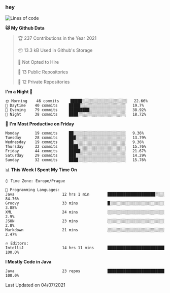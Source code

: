 ### hey

<!--START_SECTION:waka-->
![Lines of code](https://img.shields.io/badge/From%20Hello%20World%20I%27ve%20Written-60954%20lines%20of%20code-blue)

**🐱 My Github Data** 

> 🏆 237 Contributions in the Year 2021
 > 
> 📦 13.3 kB Used in Github's Storage 
 > 
> 🚫 Not Opted to Hire
 > 
> 📜 13 Public Repositories 
 > 
> 🔑 12 Private Repositories  
 > 
**I'm a Night 🦉** 

```text
🌞 Morning    46 commits     █████░░░░░░░░░░░░░░░░░░░░   22.66% 
🌆 Daytime    40 commits     █████░░░░░░░░░░░░░░░░░░░░   19.7% 
🌃 Evening    79 commits     █████████░░░░░░░░░░░░░░░░   38.92% 
🌙 Night      38 commits     ████░░░░░░░░░░░░░░░░░░░░░   18.72%

```
📅 **I'm Most Productive on Friday** 

```text
Monday       19 commits     ██░░░░░░░░░░░░░░░░░░░░░░░   9.36% 
Tuesday      28 commits     ███░░░░░░░░░░░░░░░░░░░░░░   13.79% 
Wednesday    19 commits     ██░░░░░░░░░░░░░░░░░░░░░░░   9.36% 
Thursday     32 commits     ████░░░░░░░░░░░░░░░░░░░░░   15.76% 
Friday       44 commits     █████░░░░░░░░░░░░░░░░░░░░   21.67% 
Saturday     29 commits     ███░░░░░░░░░░░░░░░░░░░░░░   14.29% 
Sunday       32 commits     ████░░░░░░░░░░░░░░░░░░░░░   15.76%

```


📊 **This Week I Spent My Time On** 

```text
⌚︎ Time Zone: Europe/Prague

💬 Programming Languages: 
Java                     12 hrs 1 min        █████████████████████░░░░   84.76% 
Groovy                   33 mins             █░░░░░░░░░░░░░░░░░░░░░░░░   3.88% 
XML                      24 mins             ░░░░░░░░░░░░░░░░░░░░░░░░░   2.9% 
JSON                     23 mins             ░░░░░░░░░░░░░░░░░░░░░░░░░   2.8% 
Markdown                 21 mins             ░░░░░░░░░░░░░░░░░░░░░░░░░   2.47%

🔥 Editors: 
IntelliJ                 14 hrs 11 mins      █████████████████████████   100.0%

```

**I Mostly Code in Java** 

```text
Java                     23 repos            █████████████████████████   100.0%

```



 Last Updated on 04/07/2021
<!--END_SECTION:waka-->
